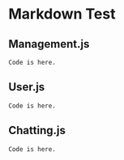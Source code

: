 Markdown Test
=============

## Management.js
```
Code is here.
```

## User.js
```
Code is here.
```

## Chatting.js
```
Code is here.
```
